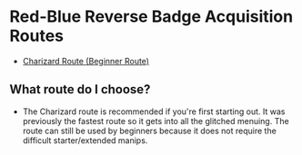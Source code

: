 # Red-Blue Reverse Badge Acquisition Routes

* [Charizard Route (Beginner Route)](charizard-route/)

## What route do I choose?
- The Charizard route is recommended if you're first starting out. It was previously the fastest route so it gets into all the glitched menuing. The route can still be used by beginners because it does not require the difficult starter/extended manips.
